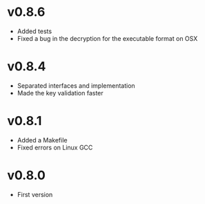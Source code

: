 v0.8.6
======

 - Added tests
 - Fixed a bug in the decryption for the executable format on OSX
 
v0.8.4
======

 - Separated interfaces and implementation
 - Made the key validation faster

v0.8.1
======

 - Added a Makefile
 - Fixed errors on Linux GCC

v0.8.0
======

 - First version